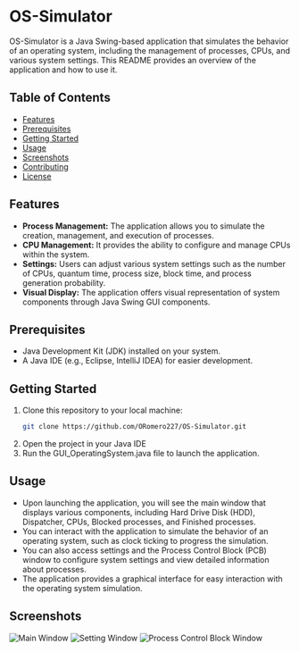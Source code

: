 # OS-Simulator
OS-Simulator is a Java Swing-based application that simulates the behavior of an operating system, including the management of processes, CPUs, and various system settings. This README provides an overview of the application and how to use it.

## Table of Contents
- [Features](#Features)
- [Prerequisites](#prerequisites)
- [Getting Started](#getting-started)
- [Usage](#usage)
- [Screenshots](#screenshots)
- [Contributing](#contributing)
- [License](#license)

## Features

- **Process Management:** The application allows you to simulate the creation, management, and execution of processes.
- **CPU Management:** It provides the ability to configure and manage CPUs within the system.
- **Settings:** Users can adjust various system settings such as the number of CPUs, quantum time, process size, block time, and process generation probability.
- **Visual Display:** The application offers visual representation of system components through Java Swing GUI components.

## Prerequisites

- Java Development Kit (JDK) installed on your system.
- A Java IDE (e.g., Eclipse, IntelliJ IDEA) for easier development.

## Getting Started

1. Clone this repository to your local machine:
   ```bash
   git clone https://github.com/ORomero227/OS-Simulator.git
2. Open the project in your Java IDE
3. Run the GUI_OperatingSystem.java file to launch the application.

## Usage
- Upon launching the application, you will see the main window that displays various components, including Hard Drive Disk (HDD), Dispatcher, CPUs, Blocked processes, and Finished processes.
- You can interact with the application to simulate the behavior of an operating system, such as clock ticking to progress the simulation.
- You can also access settings and the Process Control Block (PCB) window to configure system settings and view detailed information about processes.
- The application provides a graphical interface for easy interaction with the operating system simulation.

## Screenshots
![Main Window](MainWindow.png)
![Setting Window](SettingsWindow.png)
![Process Control Block Window](ProcessControlBlock.png)
